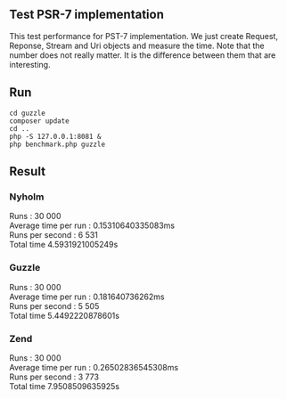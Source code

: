 ## Test PSR-7 implementation

This test performance for PST-7 implementation. We just create Request, Reponse, Stream and Uri objects 
and measure the time.
Note that the number does not really matter. It is the difference between them that are interesting.
 

## Run
```
cd guzzle
composer update
cd ..
php -S 127.0.0.1:8081 &
php benchmark.php guzzle
```

## Result

### Nyholm

Runs : 30 000<br>
Average time per run : 0.15310640335083ms<br>
Runs per second : 6 531<br>
Total time 4.5931921005249s

### Guzzle

Runs : 30 000<br>
Average time per run : 0.181640736262ms<br>
Runs per second : 5 505<br>
Total time 5.4492220878601s

### Zend

Runs : 30 000<br>
Average time per run : 0.26502836545308ms<br>
Runs per second : 3 773<br>
Total time 7.9508509635925s


